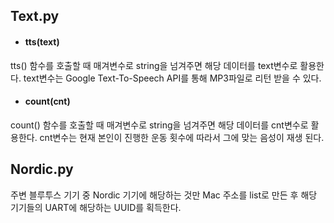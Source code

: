 
## Text.py
- #### tts(text)
tts() 함수를 호출할 때 매겨변수로 string을 넘겨주면 해당 데이터를 text변수로 활용한다. text변수는 Google Text-To-Speech API를 통해 MP3파일로 리턴 받을 수 있다.

- #### count(cnt)
count() 함수를 호출할 때 매겨변수로 string을 넘겨주면 해당 데이터를 cnt변수로 활용한다. cnt변수는 현재 본인이 진행한 운동 횟수에 따라서 그에 맞는 음성이 재생 된다.


## Nordic.py
주변 블루투스 기기 중 Nordic 기기에 해당하는 것만 Mac 주소를 list로 만든 후 해당 기기들의 UART에 해당하는 UUID를 획득한다.

